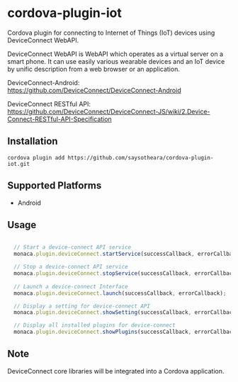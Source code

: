 # cordova-plugin-iot

Cordova plugin for connecting to Internet of Things (IoT) devices using DeviceConnect WebAPI.

DeviceConnect WebAPI is WebAPI which operates as a virtual server on a smart phone. It can use easily various wearable devices and an IoT device by unific description from a web browser or an application.

DeviceConnect-Android: https://github.com/DeviceConnect/DeviceConnect-Android

DeviceConnect RESTful API: https://github.com/DeviceConnect/DeviceConnect-JS/wiki/2.Device-Connect-RESTful-API-Specification

## Installation

    cordova plugin add https://github.com/saysotheara/cordova-plugin-iot.git

## Supported Platforms

- Android

## Usage

```javascript

  // Start a device-connect API service
  monaca.plugin.deviceConnect.startService(successCallback, errorCallback);

  // Stop a device-connect API service
  monaca.plugin.deviceConnect.stopService(successCallback, errorCallback);
  
  // Launch a device-connect Interface
  monaca.plugin.deviceConnect.launch(successCallback, errorCallback);

  // Display a setting for device-connect API
  monaca.plugin.deviceConnect.showSetting(successCallback, errorCallback);

  // Display all installed plugins for device-connect
  monaca.plugin.deviceConnect.showPlugins(successCallback, errorCallback);

```

## Note

DeviceConnect core libraries will be integrated into a Cordova application.
